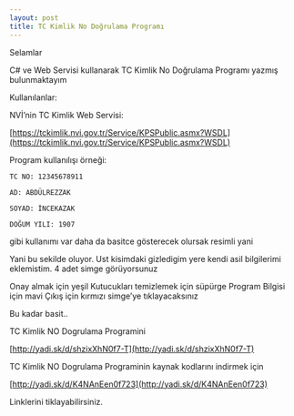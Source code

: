 ```yaml
---
layout: post
title: TC Kimlik No Doğrulama Programı
---
```


Selamlar

C# ve Web Servisi kullanarak TC Kimlik No Doğrulama Programı yazmış bulunmaktayım

Kullanılanlar:

NVİ’nin TC Kimlik Web Servisi:

[https://tckimlik.nvi.gov.tr/Service/KPSPublic.asmx?WSDL](https://tckimlik.nvi.gov.tr/Service/KPSPublic.asmx?WSDL)

Program kullanılışı örneği:

	TC NO: 12345678911

	AD: ABDÜLREZZAK

	SOYAD: İNCEKAZAK

	DOĞUM YILI: 1907

gibi kullanımı var daha da basitce gösterecek olursak resimli yani
<!--more-->
Yani bu sekilde oluyor. Ust kisimdaki gizledigim yere kendi asil bilgilerimi eklemistim. 4 adet simge görüyorsunuz

Onay almak için yeşil Kutucukları temizlemek için süpürge Program Bilgisi için mavi Çıkış için kırmızı simge’ye tıklayacaksınız

Bu kadar basit..

TC Kimlik NO Dogrulama Programini

[http://yadi.sk/d/shzixXhN0f7-T](http://yadi.sk/d/shzixXhN0f7-T)

TC Kimlik NO Dogrulama Programinin kaynak kodlarını indirmek için

[http://yadi.sk/d/K4NAnEen0f723](http://yadi.sk/d/K4NAnEen0f723)

Linklerini tiklayabilirsiniz.